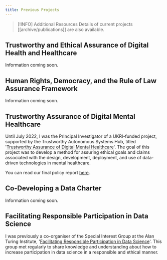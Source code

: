 ```yaml
---
title: Previous Projects
---
```


> [!INFO] Additional Resources
> Details of current projects [[archive/publications]]  are also available.


## Trustworthy and Ethical Assurance of Digital Health and Healthcare
Information coming soon.

## Human Rights, Democracy, and the Rule of Law Assurance Framework
Information coming soon.

## Trustworthy Assurance of Digital Mental Healthcare
Until July 2022, I was the Principal Investigator of a UKRI-funded project, supported by the Trustworthy Autonomous Systems Hub, titled '[Trustworthy Assurance of Digital Mental Healthcare](https://www.turing.ac.uk/research/research-projects/ethical-assurance-digital-mental-healthcare)'. The goal of this project was to develop a method for assuring ethical goals and claims associated with the design, development, deployment, and use of data-driven technologies in mental healthcare. 

You can read our final policy report [here](https://alan-turing-institute.github.io/trustworthy-assurance).

## Co-Developing a Data Charter
Information coming soon.

## Facilitating Responsible Participation in Data Science

I was previously a co-organiser of the Special Interest Group at the Alan Turing Institute, '[Facilitating Responsible Participation in Data Science](https://www.turing.ac.uk/research/interest-groups/facilitating-responsible-participation-data-science)'. This group met regularly to share knowledge and understanding about how to increase participation in data science in a responsible and ethical manner.